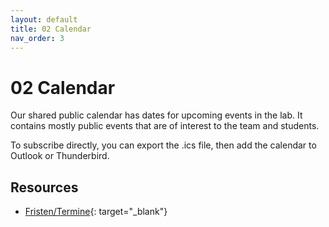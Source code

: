 ```yaml
---
layout: default
title: 02 Calendar
nav_order: 3
---
```


<!-- Add external CSS and JavaScript -->
 <link rel="stylesheet" href="calendar/calendar.css">
<link rel="stylesheet" href="https://cdn.jsdelivr.net/npm/@event-calendar/build@3.7.2/event-calendar.min.css">
<script src="https://cdn.jsdelivr.net/npm/@event-calendar/build@3.7.2/event-calendar.min.js"></script>
<script src="https://cdnjs.cloudflare.com/ajax/libs/js-yaml/4.1.0/js-yaml.min.js"></script>
<script src="calendar/ics.js"></script>

# 02 Calendar

Our shared public calendar has dates for upcoming events in the lab.
It contains mostly public events that are of interest to the team and students.

<div id="ec" style="border: 0" width="100%" height="600" frameborder="0" scrolling="no"></div>
<script src="calendar/calendar.js"></script>

To subscribe directly, you can export the .ics file, then add the calendar to Outlook or Thunderbird.


## Resources

- [Fristen/Termine](https://www.uni-bamberg.de/studium/im-studium/studienorganisation/vorlesungszeiten/){: target="_blank"}
